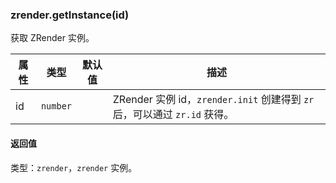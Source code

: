 ---
---

### zrender.getInstance(id)

获取 ZRender 实例。

|属性|类型|默认值|描述|
|---|---|---|---|
| id | `number` | | ZRender 实例 id，`zrender.init` 创建得到 `zr` 后，可以通过 `zr.id` 获得。 |

#### 返回值

类型：`zrender`，`zrender` 实例。
